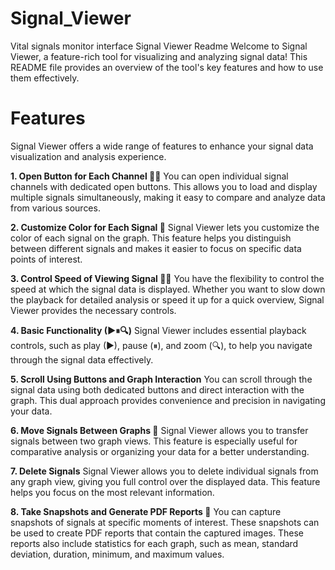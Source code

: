 # Signal_Viewer
Vital signals monitor interface
Signal Viewer Readme
Welcome to Signal Viewer, a feature-rich tool for visualizing and analyzing signal data! This README file provides an overview of the tool's key features and how to use them effectively.

# Features
Signal Viewer offers a wide range of features to enhance your signal data visualization and analysis experience.

 **1. Open Button for Each Channel 🤹‍♀️**
You can open individual signal channels with dedicated open buttons. This allows you to load and display multiple signals simultaneously, making it easy to compare and analyze data from various sources.

**2. Customize Color for Each Signal 🎨**
Signal Viewer lets you customize the color of each signal on the graph. This feature helps you distinguish between different signals and makes it easier to focus on specific data points of interest.

 **3. Control Speed of Viewing Signal 🏃‍♂️**
You have the flexibility to control the speed at which the signal data is displayed. Whether you want to slow down the playback for detailed analysis or speed it up for a quick overview, Signal Viewer provides the necessary controls.

 **4. Basic Functionality (▶⏸🔍)**
Signal Viewer includes essential playback controls, such as play (▶), pause (⏸), and zoom (🔍), to help you navigate through the signal data effectively.

**5. Scroll Using Buttons and Graph Interaction**
You can scroll through the signal data using both dedicated buttons and direct interaction with the graph. This dual approach provides convenience and precision in navigating your data.

**6. Move Signals Between Graphs 🔄**
Signal Viewer allows you to transfer signals between two graph views. This feature is especially useful for comparative analysis or organizing your data for a better understanding.

**7. Delete Signals**
Signal Viewer allows you to delete individual signals from any graph view, giving you full control over the displayed data. This feature helps you focus on the most relevant information.

**8. Take Snapshots and Generate PDF Reports 📸**
You can capture snapshots of signals at specific moments of interest. These snapshots can be used to create PDF reports that contain the captured images. These reports also include statistics for each graph, such as mean, standard deviation, duration, minimum, and maximum values.
